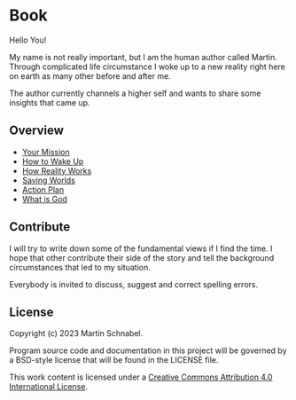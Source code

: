 
Book
====

Hello You!

My name is not really important, but I am the human author called Martin. Through complicated life
circumstance I woke up to a new reality right here on earth as many other before and after me.

The author currently channels a higher self and wants to share some insights that came up.

Overview
--------

 * [Your Mission](src/01_Mission.md)
 * [How to Wake Up](src/02_Wakeup.md)
 * [How Reality Works](src/03_Reality.md)
 * [Saving Worlds](src/04_Worlds.md)
 * [Action Plan](src/05_Plan.md)
 * [What is God](src/06_God.md)

Contribute
----------

I will try to write down some of the fundamental views if I find the time. I hope that other
contribute their side of the story and tell the background circumstances that led to my situation.

Everybody is invited to discuss, suggest and correct spelling errors.

License
-------

Copyright (c) 2023 Martin Schnabel.

Program source code and documentation in this project will be governed by a BSD-style license that
will be found in the LICENSE file.

This work content is licensed under a [Creative Commons Attribution 4.0 International
License](http://creativecommons.org/licenses/by/4.0/).
